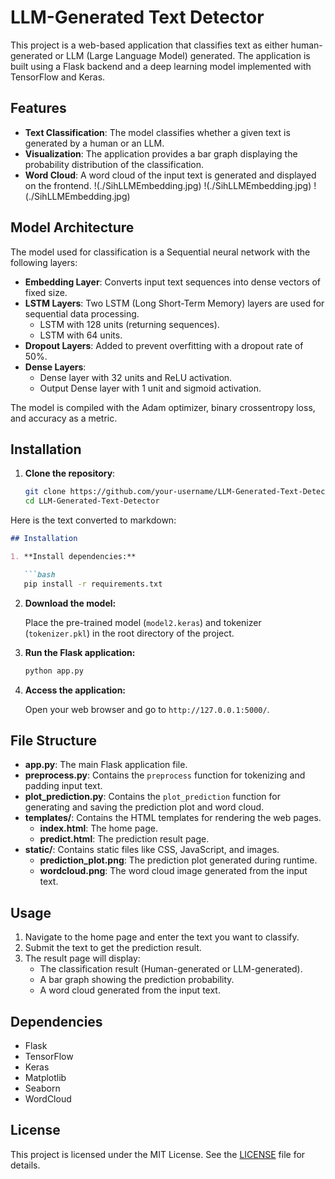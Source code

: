# LLM-Generated Text Detector

This project is a web-based application that classifies text as either human-generated or LLM (Large Language Model) generated. The application is built using a Flask backend and a deep learning model implemented with TensorFlow and Keras.

## Features

- **Text Classification**: The model classifies whether a given text is generated by a human or an LLM.
- **Visualization**: The application provides a bar graph displaying the probability distribution of the classification.
- **Word Cloud**: A word cloud of the input text is generated and displayed on the frontend.
!(./SihLLMEmbedding.jpg)
!(./SihLLMEmbedding.jpg)
!(./SihLLMEmbedding.jpg)

## Model Architecture

The model used for classification is a Sequential neural network with the following layers:

- **Embedding Layer**: Converts input text sequences into dense vectors of fixed size.
- **LSTM Layers**: Two LSTM (Long Short-Term Memory) layers are used for sequential data processing.
  - LSTM with 128 units (returning sequences).
  - LSTM with 64 units.
- **Dropout Layers**: Added to prevent overfitting with a dropout rate of 50%.
- **Dense Layers**: 
  - Dense layer with 32 units and ReLU activation.
  - Output Dense layer with 1 unit and sigmoid activation.
  
The model is compiled with the Adam optimizer, binary crossentropy loss, and accuracy as a metric.

## Installation

1. **Clone the repository**:
   ```bash
   git clone https://github.com/your-username/LLM-Generated-Text-Detector.git
   cd LLM-Generated-Text-Detector
Here is the text converted to markdown:

```markdown
## Installation

1. **Install dependencies:**

   ```bash
   pip install -r requirements.txt
   ```

2. **Download the model:**

   Place the pre-trained model (`model2.keras`) and tokenizer (`tokenizer.pkl`) in the root directory of the project.

3. **Run the Flask application:**

   ```bash
   python app.py
   ```

4. **Access the application:**

   Open your web browser and go to `http://127.0.0.1:5000/`.

## File Structure

- **app.py**: The main Flask application file.
- **preprocess.py**: Contains the `preprocess` function for tokenizing and padding input text.
- **plot_prediction.py**: Contains the `plot_prediction` function for generating and saving the prediction plot and word cloud.
- **templates/**: Contains the HTML templates for rendering the web pages.
  - **index.html**: The home page.
  - **predict.html**: The prediction result page.
- **static/**: Contains static files like CSS, JavaScript, and images.
  - **prediction_plot.png**: The prediction plot generated during runtime.
  - **wordcloud.png**: The word cloud image generated from the input text.

## Usage

1. Navigate to the home page and enter the text you want to classify.
2. Submit the text to get the prediction result.
3. The result page will display:
   - The classification result (Human-generated or LLM-generated).
   - A bar graph showing the prediction probability.
   - A word cloud generated from the input text.

## Dependencies

- Flask
- TensorFlow
- Keras
- Matplotlib
- Seaborn
- WordCloud

## License

This project is licensed under the MIT License. See the [LICENSE](LICENSE) file for details.
```
